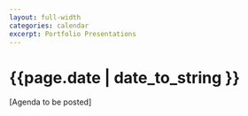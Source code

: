 ```yaml
---
layout: full-width
categories: calendar
excerpt: Portfolio Presentations
---
```

# {{page.date | date_to_string }} #

[Agenda to be posted]